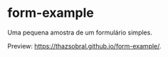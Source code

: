 # form-example
Uma pequena amostra de um formulário simples.

Preview: https://thazsobral.github.io/form-example/.
